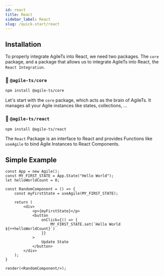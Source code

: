 ```yaml
---
id: react
title: React
sidebar_label: React
slug: /quick-start/react
---
```


## Installation

To properly integrate AgileTs into React, we need two packages. 
The `core` package, and a package that allows us to integrate AgileTs into React, the `React Integration`.

### 📁 `@agile-ts/core`

```bash npm2yarn
npm install @agile-ts/core 
```

Let's start with the `core` package, which acts as the brain of AgileTs. 
It manages all your Agile instances like states, collections, ...


### 📂 `@agile-ts/react`

```bash npm2yarn
npm install @agile-ts/react 
```

The `React` Package is an interface to React and provides 
Functions like `useAgile` to bind Agile Instances to React Components.

## Simple Example

```tsx live
const App = new Agile();
const MY_FIRST_STATE = App.State("Hello World");
let helloWorldCount = 0;

const RandomComponent = () => {
    const myFirstState = useAgile(MY_FIRST_STATE);

    return (
        <div>
            <p>{myFirstState}</p>
            <button
                onClick={() => {
                    MY_FIRST_STATE.set(`Hello World ${++helloWorldCount}`)
                }}
            >
                Update State
            </button>
        </div>
    );
}

render(<RandomComponent/>);
```
